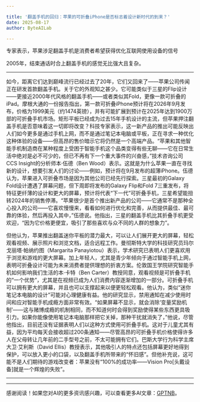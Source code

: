 ```yaml
---

title: '翻盖手机的回归：苹果的可折叠iPhone是否标志着设计新时代的到来？'
date: 2025-08-17
author: ByteAILab

---
```


专家表示，苹果涉足翻盖手机是消费者希望获得优化互联网使用设备的信号

2005年，结束通话时合上翻盖手机的感觉无比强大且复杂。

---
如今，距离它们达到巅峰流行已经过去了20年，它们又回来了——苹果公司传闻正在研发首款翻盖手机。关于它的外观知之甚少。它可能类似于三星的Flip设计——更接近2000年代风格的翻盖手机——或者类似其Fold，更像一款可折叠的iPad。摩根大通的一份报告指出，第一款可折叠iPhone预计将在2026年9月发布，价格为1999美元（约1474英镑），并有可能扩展到预计在2025年达到1900万部的可折叠手机市场。矩形平板已经成为过去15年手机设计的主流，但苹果押注翻盖手机是否意味着这一切即将改变？科技专家表示，这一新产品的推出可能反映出人们如今更多是通过手机上网，而不是通过笔记本电脑或平板，正在寻求一种优化这种体验的设备——但高昂的售价暗示它将仍然是一个高端产品。“苹果和其他智能手机制造商在某种程度上受困于智能手机这个品类变得有些无聊——它在日常生活中绝对是必不可少的，但已不再有下一个重大事件的兴奋感，”技术咨询公司CCS Insight的分析师本·伍德（Ben Wood）表示。这就是为什么苹果一直在寻找新的设计，想要引发人们的讨论——例如，预计将在9月发布的超薄iPhone。伍德认为，苹果进入可折叠市场是因为其他公司已经先行探索。三星最初的Galaxy Fold设计遭遇了屏幕问题，但下周即将发布的Galaxy Flip和Fold 7三重发布，将特征更纤薄的设计和更大的屏幕，预计将代表“下一代”可折叠手机，三星希望能扭转2024年的销售停滞。“苹果很少是首个推出新产品的公司——它通常不是那种全心投入的公司——它喜欢慢慢来，看看如何进行优化和完善，从而提供最佳、最可靠的体验，然后再投入其中，”伍德说。他指出，三星的翻盖手机比其折叠手机更受欢迎，“因为它价格更便宜，吸引了那些喜欢与众不同的人群的想象力”。

但他认为，苹果推出翻盖迷你平板的潜力最大，可以让人们展开更大的屏幕，轻松观看视频、展示照片和浏览文档，适合远程工作。曼彻斯特大学的科技研究员玛尔戈丽塔·帕纳约图（Margarita Panayiotou）表示，学术研究已表明人们更喜欢用于浏览和游戏的更大屏幕。加上年轻人，尤其是青少年倾向于通过智能手机上网，表明可折叠设计可能为未来消费者提供理想的折衷方案。伦敦国王学院研究智能手机如何影响我们生活的本·卡特（Ben Carter）教授同意，观看视频是可折叠手机的“一个优势”，尤其是在视频已成为人们消费内容逐渐增加的一部分。可折叠手机可以拥有更大的屏幕，并且也可以支撑起来以便更轻松观看。他认为，类似“迷你笔记本电脑的设计”可能对心理健康有益。他的研究显示，禁用通知在减少使用时间和应对智能手机成瘾方面非常有效。“如果屏幕不显示，就会消除‘变量奖励机制’——这与赌博成瘾的机制相同，而不知道何时会得到奖励使得某些东西更具吸引力。如果你能像使用笔记本电脑那样把它关掉，那种干扰就消失了，”他说，尽管他指出，目前还没有证据表明人们以这种方式使用可折叠手机。这对于儿童尤其有益，因为平均每天会接收超过200条通知——尽管高昂的可折叠手机价格使得许多人在父母转让几年前的二手型号之前，不太可能拥有它们。巴斯大学行为科学主席大卫·艾利斯（David Ellis）教授表示，其他吸引人的特点还包括屏幕更好地得到保护，可以放入更小的口袋，以及翻盖手机所带来的“怀旧感”。但他补充说，这可能不是人们期待的游戏改变者：苹果没有“100%的成功率——Vision Pro[头戴设备]就是一个辉煌的失败”。

---
---
感谢阅读！如果您对AI的更多资讯感兴趣，可以查看更多AI文章：[GPTNB](https://gptnb.com)。